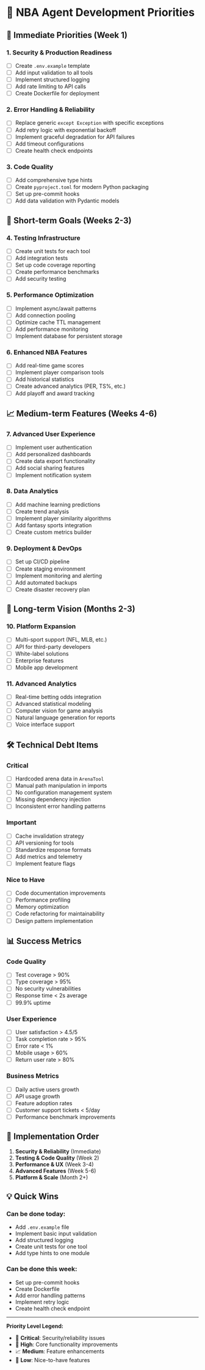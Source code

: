 # 🎯 NBA Agent Development Priorities

## 🚨 **Immediate Priorities (Week 1)**

### 1. Security & Production Readiness
- [ ] Create `.env.example` template
- [ ] Add input validation to all tools
- [ ] Implement structured logging
- [ ] Add rate limiting to API calls
- [ ] Create Dockerfile for deployment

### 2. Error Handling & Reliability  
- [ ] Replace generic `except Exception` with specific exceptions
- [ ] Add retry logic with exponential backoff
- [ ] Implement graceful degradation for API failures
- [ ] Add timeout configurations
- [ ] Create health check endpoints

### 3. Code Quality
- [ ] Add comprehensive type hints
- [ ] Create `pyproject.toml` for modern Python packaging
- [ ] Set up pre-commit hooks
- [ ] Add data validation with Pydantic models

## 🔧 **Short-term Goals (Weeks 2-3)**

### 4. Testing Infrastructure
- [ ] Create unit tests for each tool
- [ ] Add integration tests
- [ ] Set up code coverage reporting
- [ ] Create performance benchmarks
- [ ] Add security testing

### 5. Performance Optimization
- [ ] Implement async/await patterns
- [ ] Add connection pooling
- [ ] Optimize cache TTL management
- [ ] Add performance monitoring
- [ ] Implement database for persistent storage

### 6. Enhanced NBA Features
- [ ] Add real-time game scores
- [ ] Implement player comparison tools
- [ ] Add historical statistics
- [ ] Create advanced analytics (PER, TS%, etc.)
- [ ] Add playoff and award tracking

## 📈 **Medium-term Features (Weeks 4-6)**

### 7. Advanced User Experience
- [ ] Implement user authentication
- [ ] Add personalized dashboards
- [ ] Create data export functionality
- [ ] Add social sharing features
- [ ] Implement notification system

### 8. Data Analytics
- [ ] Add machine learning predictions
- [ ] Create trend analysis
- [ ] Implement player similarity algorithms
- [ ] Add fantasy sports integration
- [ ] Create custom metrics builder

### 9. Deployment & DevOps
- [ ] Set up CI/CD pipeline
- [ ] Create staging environment
- [ ] Implement monitoring and alerting
- [ ] Add automated backups
- [ ] Create disaster recovery plan

## 🌟 **Long-term Vision (Months 2-3)**

### 10. Platform Expansion
- [ ] Multi-sport support (NFL, MLB, etc.)
- [ ] API for third-party developers
- [ ] White-label solutions
- [ ] Enterprise features
- [ ] Mobile app development

### 11. Advanced Analytics
- [ ] Real-time betting odds integration
- [ ] Advanced statistical modeling
- [ ] Computer vision for game analysis
- [ ] Natural language generation for reports
- [ ] Voice interface support

## 🛠️ **Technical Debt Items**

### Critical
- [ ] Hardcoded arena data in `ArenaTool`
- [ ] Manual path manipulation in imports
- [ ] No configuration management system
- [ ] Missing dependency injection
- [ ] Inconsistent error handling patterns

### Important
- [ ] Cache invalidation strategy
- [ ] API versioning for tools
- [ ] Standardize response formats
- [ ] Add metrics and telemetry
- [ ] Implement feature flags

### Nice to Have
- [ ] Code documentation improvements
- [ ] Performance profiling
- [ ] Memory optimization
- [ ] Code refactoring for maintainability
- [ ] Design pattern implementation

## 📊 **Success Metrics**

### Code Quality
- [ ] Test coverage > 90%
- [ ] Type coverage > 95%
- [ ] No security vulnerabilities
- [ ] Response time < 2s average
- [ ] 99.9% uptime

### User Experience
- [ ] User satisfaction > 4.5/5
- [ ] Task completion rate > 95%
- [ ] Error rate < 1%
- [ ] Mobile usage > 60%
- [ ] Return user rate > 80%

### Business Metrics
- [ ] Daily active users growth
- [ ] API usage growth
- [ ] Feature adoption rates
- [ ] Customer support tickets < 5/day
- [ ] Performance benchmark improvements

## 🚀 **Implementation Order**

1. **Security & Reliability** (Immediate)
2. **Testing & Code Quality** (Week 2)
3. **Performance & UX** (Week 3-4)
4. **Advanced Features** (Week 5-6)
5. **Platform & Scale** (Month 2+)

## 💡 **Quick Wins**

### Can be done today:
- Add `.env.example` file
- Implement basic input validation
- Add structured logging
- Create unit tests for one tool
- Add type hints to one module

### Can be done this week:
- Set up pre-commit hooks
- Create Dockerfile
- Add error handling patterns
- Implement retry logic
- Create health check endpoint

---

**Priority Level Legend:**
- 🚨 **Critical**: Security/reliability issues
- 🔧 **High**: Core functionality improvements  
- 📈 **Medium**: Feature enhancements
- 🌟 **Low**: Nice-to-have features 